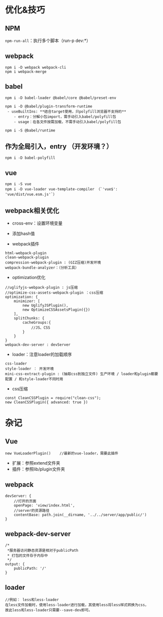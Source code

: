 # 优化&技巧

## NPM
`npm-run-all`：执行多个脚本（run-p dev:*）
## webpack
```
npm i -D webpack webpack-cli
npm i webpack-merge
```
## babel
```
npm i -D babel-loader @babel/core @babel/preset-env 

npm i -D @babel/plugin-transform-runtime 
 - useBuiltIns: **结合target使用，只polyfill浏览器不支持的**
    - entry：分解小包import，需手动引入babel/polyfill包
    - usage：在各文件按需加载，不需手动引入babel/polyfill包
 
npm i -S @babel/runtime
```
## 作为全局引入，entry （开发环境？）
```
npm i -D babel-polyfill
```
## vue
```
npm i -S vue
npm i -D vue-loader vue-template-compiler （`'vue$': 'vue/dist/vue.esm.js'`）
```
## webpack相关优化
- cross-env：设置环境变量

- 添加hash值

- webpack插件
```
html-webpack-plugin
clean-webpack-plugin
compression-webpack-plugin : (GIZ压缩)开发环境
webpack-bundle-analyzer：（分析工具）
```
- optimization优化
```
//uglifyjs-webpack-plugin : js压缩
//optimize-css-assets-webpack-plugin ：css压缩
optimization: {
    minimizer: [
        new UglifyJSPlugin(),
        new OptimizeCSSAssetsPlugin({})
    ],
    splitChunks: {
        cacheGroups:{
            //JS、CSS
        }
    }
}
webpack-dev-server : devServer
```
- loader：注意loader的加载顺序
```
css-loader
style-loader ： 开发环境 
mini-css-extract-plugin : (抽取css到独立文件) 生产环境 / loader和plugin都要配置 / 和style-loader不同时用
```
- css压缩
```
const CleanCSSPlugin = require("clean-css");
new CleanCSSPlugin({ advanced: true })
```

# 杂记
## Vue
```
new VueLoaderPlugin()    //最新的vue-loader，需要此插件
```
- 扩展：参照extend文件夹
- 插件：参照lib/plugin文件夹

## webpack
```
devServer: {
    //打开的页面  
    openPage: 'view/index.html',
    //server的资源路径
    contentBase: path.join(__dirname, '../../server/app/public/')
}
```

## webpack-dev-server
```
/*
 *服务器访问静态资源是相对于publicPath
 * 打包的文件存于内存中
 */
output: {
    publicPath: '/'     
}
```

## loader
```
//例如： less和less-loader
在less文件加载时，使用less-loader进行加载，其使用less将less样式转换为css，
故此less和less-loader只需要--save-dev即可。
```

